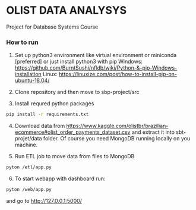 # OLIST DATA ANALYSYS
Project for Database Systems Course
### How to run

1. Set up python3 environment like virtual environment or miniconda [preferred]
 or just install python3 with pip
 Windows: https://github.com/BurntSushi/nfldb/wiki/Python-&-pip-Windows-installation
 Linux: https://linuxize.com/post/how-to-install-pip-on-ubuntu-18.04/
 
2. Clone repository and then move to sbp-project/src

3. Install requred python packages
```bash
pip install -r requirements.txt
```

4. Download data from https://www.kaggle.com/olistbr/brazilian-ecommerce#olist_order_payments_dataset.csv
and extract it into sbt-projet/data folder. Of course you need MongoDB running locally on
you machine.

5. Run ETL job to move data from files to MongoDB
```bash
pyton /etl/app.py
```

6. To start webapp with dashboard run:
```bash
pyton /web/app.py
```
  and go to http://127.0.0.1:5000/
